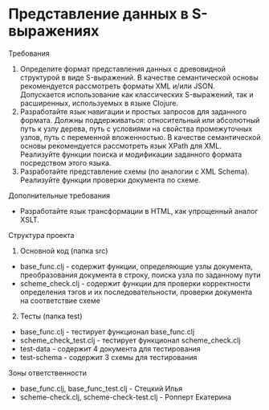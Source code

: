 # Представление данных в S-выражениях
Требования

1. Определите формат представления данных с древовидной структурой в виде S-выражений. В качестве семантической основы рекомендуется рассмотреть форматы XML и/или JSON. Допускается использование как классических S-выражений, так и расширенных, используемых в языке Clojure.
2. Разработайте язык навигации и простых запросов для заданного формата. Должны поддерживаться: относительный или абсолютный путь к узлу дерева, путь с условиями на свойства промежуточных узлов, путь с переменной вложенностью. В качестве семантической основы рекомендуется рассмотреть язык XPath для XML. Реализуйте функции поиска и модификации заданного формата посредством этого языка.
3. Разработайте представление схемы (по аналогии с XML Schema). Реализуйте функции проверки документа по схеме.

Дополнительные требования 
* Разработайте язык трансформации в HTML, как упрощенный аналог XSLT.

Структура проекта

1. Основной код (папка src)
* base_func.clj - содержит функции, определяющие узлы документа, преобразования документа в строку, поиска узла по заданному пути
* scheme_check.clj - содержит функции для проверки корректности определения тэгов и их последовательности, проверки документа на соответствие схеме

2. Тесты (папка test)
* base_func.clj - тестирует функционал base_func.clj
* scheme_check_test.clj - тестирует функционал scheme_check.clj
* test-data - содержит 4 документа для тестирования
* test-schema - содержит 3 схемы для тестирования

Зоны ответственности
* base_func.clj, base_func_test.clj - Стецкий Илья
* scheme-check.clj, scheme-check-test.clj - Ропперт Екатерина

